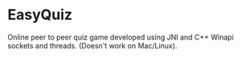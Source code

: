 # EasyQuiz

Online peer to peer quiz game developed using JNI and C++ Winapi sockets and threads. (Doesn't work on Mac/Linux).